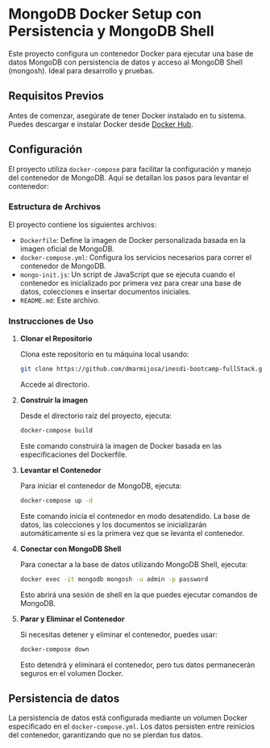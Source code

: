 
# MongoDB Docker Setup con Persistencia y MongoDB Shell

Este proyecto configura un contenedor Docker para ejecutar una base de datos MongoDB con persistencia de datos y acceso al MongoDB Shell (mongosh). Ideal para desarrollo y pruebas.

## Requisitos Previos

Antes de comenzar, asegúrate de tener Docker instalado en tu sistema. Puedes descargar e instalar Docker desde [Docker Hub](https://www.docker.com/products/docker-desktop).

## Configuración

El proyecto utiliza `docker-compose` para facilitar la configuración y manejo del contenedor de MongoDB. Aquí se detallan los pasos para levantar el contenedor:

### Estructura de Archivos

El proyecto contiene los siguientes archivos:

- `Dockerfile`: Define la imagen de Docker personalizada basada en la imagen oficial de MongoDB.
- `docker-compose.yml`: Configura los servicios necesarios para correr el contenedor de MongoDB.
- `mongo-init.js`: Un script de JavaScript que se ejecuta cuando el contenedor es inicializado por primera vez para crear una base de datos, colecciones e insertar documentos iniciales.
- `README.md`: Este archivo.

### Instrucciones de Uso

1. **Clonar el Repositorio**

   Clona este repositorio en tu máquina local usando:

   ```bash
   git clone https://github.com/dmarmijosa/inesdi-bootcamp-fullStack.git
   ```

   Accede al directorio.

2. **Construir la imagen**

   Desde el directorio raíz del proyecto, ejecuta:

   ```bash
   docker-compose build
   ```

   Este comando construirá la imagen de Docker basada en las especificaciones del Dockerfile.

3. **Levantar el Contenedor**

   Para iniciar el contenedor de MongoDB, ejecuta:

   ```bash
   docker-compose up -d
   ```

   Este comando inicia el contenedor en modo desatendido. La base de datos, las colecciones y los documentos se inicializarán automáticamente si es la primera vez que se levanta el contenedor.

4. **Conectar con MongoDB Shell**

   Para conectar a la base de datos utilizando MongoDB Shell, ejecuta:

   ```bash
   docker exec -it mongodb mongosh -u admin -p password
   ```

   Esto abrirá una sesión de shell en la que puedes ejecutar comandos de MongoDB.

5. **Parar y Eliminar el Contenedor**

   Si necesitas detener y eliminar el contenedor, puedes usar:

   ```bash
   docker-compose down
   ```

   Esto detendrá y eliminará el contenedor, pero tus datos permanecerán seguros en el volumen Docker.

## Persistencia de datos

La persistencia de datos está configurada mediante un volumen Docker especificado en el `docker-compose.yml`. Los datos persisten entre reinicios del contenedor, garantizando que no se pierdan tus datos.
